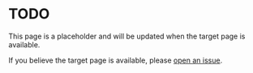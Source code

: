 # TODO

This page is a placeholder and will be updated when the target page is available.

If you believe the target page is available, please [open an issue](https://github.com/amazon-ion/ion-docs/issues).